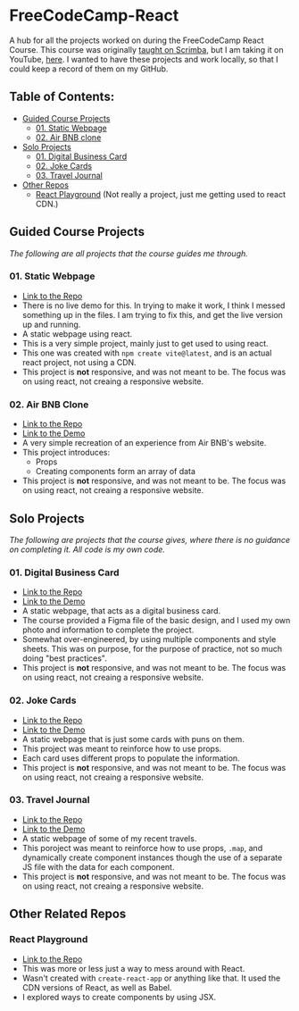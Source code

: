 # FreeCodeCamp-React
A hub for all the projects worked on during the FreeCodeCamp React Course. This course was originally [taught on Scrimba](https://scrimba.com/learn/learnreact), but I am taking it on YouTube, [here](https://www.youtube.com/watch?v=bMknfKXIFA8). I wanted to have these projects and work locally, so that I could keep a record of them on my GitHub. 

<!-- For the one with the numbers, the . after the number is ignored. -->
## Table of Contents:
- [Guided Course Projects](#guided-course-rojects)
  - [01. Static Webpage](#01-static-webpage)
  - [02. Air BNB clone](#02-air-bnb-clone)
- [Solo Projects](#solo-projects)
  - [01. Digital Business Card](#01-digital-business-card)
  - [02. Joke Cards](#02-joke-cards)
  - [03. Travel Journal](#03-travel-journal)
- [Other Repos](#other-related-repos)
  - [React Playground](#react-playground) (Not really a project, just me getting used to react CDN.)

## Guided Course Projects
_The following are all projects that the course guides me through._
### 01. Static Webpage
- [Link to the Repo](https://github.com/rperry99/01_Static-Page)
- There is no live demo for this. In trying to make it work, I think I messed something up in the files. I am trying to fix this, and get the live version up and running.
- A static webpage using react.
- This is a very simple project, mainly just to get used to using react.
- This one was created with `npm create vite@latest`, and is an actual react project, not using a CDN.
- This project is **not** responsive, and was not meant to be. The focus was on using react, not creaing a responsive website.

### 02. Air BNB Clone
- [Link to the Repo](https://github.com/rperry99/02_Air-BNB-Clone)
- [Link to the Demo](https://rperry99.github.io/02_Air-BNB-Clone/)
- A very simple recreation of an experience from Air BNB's website.
- This project introduces:
  - Props
  - Creating components form an array of data
- This project is **not** responsive, and was not meant to be. The focus was on using react, not creaing a responsive website.

## Solo Projects
_The following are projects that the course gives, where there is no guidance on completing it. All code is my own code._
### 01. Digital Business Card
- [Link to the Repo](https://github.com/rperry99/solo-01_digital-business-card)
- [Link to the Demo](https://rperry99.github.io/solo-01_digital-business-card/)
- A static webpage, that acts as a digital business card.
- The course provided a Figma file of the basic design, and I used my own photo and information to complete the project.
- Somewhat over-engineered, by using multiple components and style sheets. This was on purpose, for the purpose of practice, not so much doing "best practices".
- This project is **not** responsive, and was not meant to be. The focus was on using react, not creaing a responsive website.

### 02. Joke Cards
- [Link to the Repo](https://github.com/rperry99/solo-02_joke-cards)
- [Link to the Demo](https://rperry99.github.io/solo-02_joke-cards/)
- A static webpage that is just some cards with puns on them.
- This project was meant to reinforce how to use props.
- Each card uses different props to populate the information.
- This project is **not** responsive, and was not meant to be. The focus was on using react, not creaing a responsive website.

### 03. Travel Journal
- [Link to the Repo](https://github.com/rperry99/solo-03_travel-journal)
- [Link to the Demo](https://rperry99.github.io/solo-03_travel-journal/)
- A static webpage of some of my recent travels.
- This poroject was meant to reinforce how to use props, `.map`, and dynamically create component instances though the use of a separate JS file with the data for each component.
- This project is **not** responsive, and was not meant to be. The focus was on using react, not creaing a responsive website.

## Other Related Repos
### React Playground
- [Link to the Repo](https://github.com/rperry99/react-fcc-1)
- This was more or less just a way to mess around with React.
- Wasn't created with `create-react-app` or anything like that. It used the CDN versions of React, as well as Babel.
- I explored ways to create components by using JSX.

